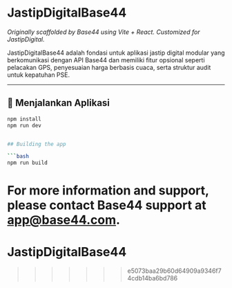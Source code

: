 # JastipDigitalBase44

_Originally scaffolded by Base44 using Vite + React. Customized for JastipDigital._

JastipDigitalBase44 adalah fondasi untuk aplikasi jastip digital modular yang berkomunikasi dengan API Base44 dan memiliki fitur opsional seperti pelacakan GPS, penyesuaian harga berbasis cuaca, serta struktur audit untuk kepatuhan PSE.

---

## 🚀 Menjalankan Aplikasi

```bash
npm install
npm run dev


## Building the app

```bash
npm run build
```

For more information and support, please contact Base44 support at app@base44.com.
=======
# JastipDigitalBase44
>>>>>>> e5073baa29b60d64909a9346f74cdb14ba6bd786
